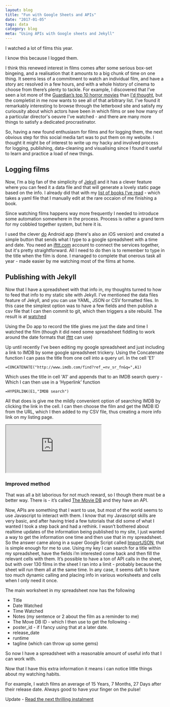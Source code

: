 ```yaml
---
layout: blog
title: "Fun with Google Sheets and APIs"
date: "2017-01-05"
tags: data
category: blog
meta: "Using APIs with Google sheets and Jekyll"
---
```


I watched a lot of films this year.

I know this because I logged them.

I think this renewed interest in films comes after some serious box-set bingeing, and a realisation that it amounts to a big chunk of time on one thing. It seems less of a commitment to watch an individual film, and have a story arc resolved in a few hours, and with a whole history of cinema to choose from there’s plenty to tackle. For example, I discovered that I’ve seen a lot more of the [Guardian’s top 10 horror movies][horror] than [I'd thought][horrorlist], but the completist in me now wants to see all of that arbitrary list. I've found it remarkably interesting to browse through the letterboxd site and satisfy my curiousity about which actors have been in which films or see how many of a particular director's oeuvre I've watched - and there are many more things to satisfy a dedicated procrastinator.

So, having a new found enthusiasm for films and for logging them, the next obvious step for this social media tart was to put them on my website. I thought it might be of interest to write up my hacky and involved process for logging, publishing, data-cleaning and visualising since I found it useful to learn and practice a load of new things.

## Logging films

Now,  I’m a big fan of the simplicity of [Jekyll][jekyll] and it has a clever feature where you can feed it a data file and that will generate a lovely static page based on the info. I already did that with my [list of books I’ve read][readlist] - which takes a yaml file that I manually edit at the rare occaion of me finishing a book.

Since watching films happens way more frequently I needed to introduce some automation somewhere in the process. Process is rather a grand term for my cobbled together system, but here it is.

I used the clever [do][do] Android app (there's also an iOS version) and created a simple button that sends what I type to a google spreadsheet with a time and date. You need an [ifttt.com][if] account to connect the services together, but it's pretty straightforward. All I need to do then is to remember to type in the title when the film is done. I managed to complete that onerous task all year - made easier by me watching most of the films at home.

## Publishing with Jekyll

Now that I have a spreadsheet with that info in, my thoughts turned to how to feed that info to my static site with Jekyll. I've mentioned the data files feature of Jekyll, and you can use YAML, JSON or CSV formatted files. In this case the simplest option was to have a few fields and then publish a csv file that I can then commit to git, which then triggers a site rebuild. The result is at [watched][watched]

Using the Do app to record the title gives me just the date and time I watched the film (though it did need some spreadsheet fiddling to work around the date formats that [ifttt][if] can use)

Up until recently I’ve been editing my google spreadsheet and just including a link to IMDB by some google spreadsheet trickery. Using the Concatenate function I can pass the title from one cell into a query url. In the cell 'E1'

    =CONCATENATE("http://www.imdb.com/find?ref_=nv_sr_fn&q=",A1)

Which uses the title in cell 'A1' and appends that to an IMDB search query - Which I can then use in a ‘Hyperlink’ function

    =HYPERLINK(E1,"IMDB search")

All that does is give me the mildly convenient option of searching IMDB by clicking the link in the cell. I can then choose the film and get the IMDB ID from the URL, which I then added to my CSV file, thus creating a more info link on my listing page.

<iframe src="https://docs.google.com/spreadsheets/d/1Xn6H3wLyxwEQ2R34D_TSAvPqtJP_2dVBCKc_fPjYMaY/pubhtml?widget=true&amp;headers=false"></iframe>

### Improved method

That was all a bit laborious for not much reward, so I though there must be a better way. There is - it’s called [The Movie DB][mdb] and they have an API.

Now, APIs are something that I want to use, but most of the world seems to use Javascript to interact with them. I know that my Javascript skills are very basic, and after having tried a few tutorials that did some of what I wanted I took a step back and had a rethink. I wasn’t bothered about realtime updates of the information being published to my site, I just wanted a way to get the information one time and then use that in my spreadsheet. So the answer came along in a super Google Script called [ImportJSON][import], that is simple enough for me to use. Using my key I can search for a title within my spreadsheet, have the fields i’m interested come back and then fill the relevant cells with them. It’s possible to have a ton of API calls in the sheet, but with over 130 films in the sheet I ran into a limit - probably because the sheet will run them all at the same time. In any case, it seems daft to have too much dynamic calling and placing info in various worksheets and cells when I only need it once.

The main worksheet in my spreadsheet now has the following

- Title
- Date Watched
- Time Watched
- Notes (my sentence or 2 about the film as a reminder to me)
- The Move DB ID - which I then use to get the following -
 - poster_id - if I fancy using that at a later date.
 - release_date
 - runtime
 - tagline (which can throw up some gems)

So now I have a spreadsheet with a reasonable amount of useful info that I can work with.

Now that I have this extra information it means i can notice little things about my watching habits.

For example, I watch films an average of 15 Years, 7 Months, 27 Days after their release date. Always good to have your finger on the pulse!

Update - [Read the next thrilling instalment](../blog/discovering-charts.html)


[futurelearn]: https://www.futurelearn.com/courses/learn-to-code
[Letterboxd]: https://letterboxd.com/
[horror]: https://www.theguardian.com/film/filmblog/2013/oct/14/top-10-horror-movies
[horrorlist]: https://www.theguardian.com/film/filmblog/2013/oct/14/top-10-horror-movies
[jekyll]: https://jekyllrb.com/
[readlist]: http://www.mearso.co.uk/reading/
[do]: https://ifttt.com/products/do/button
[watched]: http://www.mearso.co.uk/watched/
[if]: https://ifttt.com/discover
[mdb]: https://www.themoviedb.org/
[import]: http://blog.fastfedora.com/projects/import-json#ImportJSON
